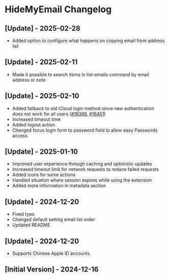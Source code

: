 # HideMyEmail Changelog

## [Update] - 2025-02-28

- Added option to configure what happens on copying email from address list

## [Update] - 2025-02-11

- Made it possible to search items in list-emails command by email address or note

## [Update] - 2025-02-10

- Added fallback to old iCloud login method since new authentication does not work for all users ([#16368](https://github.com/raycast/extensions/issues/16368), [#16451](https://github.com/raycast/extensions/issues/16451))
- Increased timeout time
- Added logout action
- Changed focus login form to password field to allow easy Passwords access

## [Update] - 2025-01-10

- Improved user experience through caching and optimistic updates
- Increased timeout limit for network requests to reduce failed requests
- Added icons for some actions
- Handled situation where session expires while using the extension
- Added more information in metadata section

## [Update] - 2024-12-20

- Fixed typo
- Changed default setting email list order
- Updated README

## [Update] - 2024-12-20

- Supports Chinese Apple ID accounts.

## [Initial Version] - 2024-12-16
